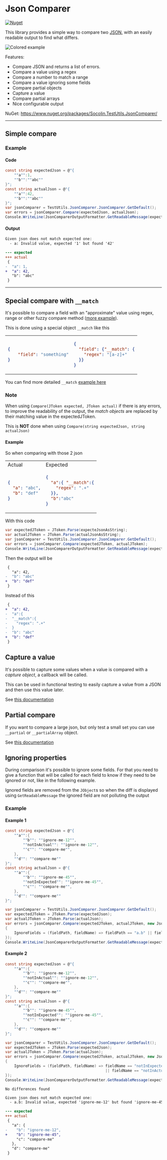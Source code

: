 # Json Comparer

[![Nuget](https://img.shields.io/nuget/v/Socolin.TestUtils.JsonComparer)](https://www.nuget.org/packages/Socolin.TestUtils.JsonComparer)

This library provides a simple way to compare two [JSON](https://www.json.org/), with an easily readable output to find what differs.

![Colored example](doc/images/colored-example.png)

Features:
  - Compare JSON and returns a list of errors.
  - Compare a value using a regex
  - Compare a number to match a range
  - Compare a value ignoring some fields
  - Compare partial objects
  - Capture a value
  - Compare partial arrays
  - Nice configurable output

NuGet: https://www.nuget.org/packages/Socolin.TestUtils.JsonComparer/

-------

## Simple compare

### Example

#### Code

```cs
const string expectedJson = @"{
    ""a"":1,
    ""b"":""abc""
}";
const string actualJson = @"{
    ""a"":42,
    ""b"":""abc""
}";
var jsonComparer = TestUtils.JsonComparer.JsonComparer.GetDefault();
var errors = jsonComparer.Compare(expectedJson, actualJson);
Console.WriteLine(JsonComparerOutputFormatter.GetReadableMessage(expectedJson, actualJson, errors, useColor: true));
```

#### Output

```diff
Given json does not match expected one:
  - a: Invalid value, expected '1' but found '42'

--- expected
+++ actual
 {
-  "a": 1,
+  "a": 42,
   "b": "abc"
 }
```

-------

## Special compare with `__match`

It's possible to compare a field with an "approximate" value using regex, range or other fuzzy compare method ([more example](doc/match.md)).

This is done using a special object `__match` like this

<table>
<tr><td>

```json
{
    "field": "something"
}
```

</td>
<td>

```json
{
  "field": {"__match": {
    "regex": "[a-z]+"
  }}
}
```

</td></tr>
</table>

You can find more detailed `__match` [example here](doc/match.md)

### Note

When using `Compare(JToken expected, JToken actual)` if there is any errors, to improve the readability of the output, the *match objects* are replaced by their matching value in the expectedJToken.

This is **NOT** done when using `Compare(string expectedJson, string actualJson)`

#### Example

So when comparing with those 2 json

<table>
<tr><td>Actual</td><td>Expected</td></tr>
<tr>
<td>

```json
{
  "a": "abc",
  "b": "def"
}
```
</td>
<td>

```json
{
  "a":{ "__match":{
    "regex": ".+"
  }},
  "b":"abc"
}
```

</td>
</tr>
</table>

With this code

```cs
var expectedJToken = JToken.Parse(expecteJsonAsString);
var actualJToken = JToken.Parse(actualJsonAsString);
var jsonComparer = TestUtils.JsonComparer.JsonComparer.GetDefault();
var errors = jsonComparer.Compare(expectedJToken, actualJToken);
Console.WriteLine(JsonComparerOutputFormatter.GetReadableMessage(expectedJToken, actualJToken, errors));
```

Then the output will be 

```diff
 {
   "a": 42,
-  "b": "abc"
+  "b": "def"
 }
```

Instead of this

```diff
 {
+  "a": 42,
-  "a":{
-  "__match":{
-    "regex": ".+"
-  }
-  "b": "abc"
+  "b": "def"
 }
```

## Capture a value

It's possible to capture some values when a value is compared with a *capture object*, a callback will be called.

This can be used in functional testing to easily capture a value from a JSON and then use this value later.

See [this documentation](doc/capture.md)


## Partial compare

If you want to compare a large json, but only test a small set you can use `__partial` or `__partialArray` object.

See [this documentation](doc/partial.md)

## Ignoring properties

During comparison it's possible to ignore some fields. For that you need to give a function that will be called
for each field to know if they need to be ignored or not, like in the following example.

Ignored fields are removed from the `JObject`s so when the diff is displayed using `GetReadableMessage` the ignored
field are not polluting the output

### Example

#### Example 1

```cs
const string expectedJson = @"{
    ""a"":{
        ""b"": ""ignore-me-12"",
        ""notInActual"": ""ignore-me-12"",
        ""c"": ""compare-me"",
    },
    ""d"": ""compare-me""
}";
const string actualJson = @"{
    ""a"":{
        ""b"": ""ignore-me-45"",
        ""notInExpected"": ""ignore-me-45"",
        ""c"": ""compare-me"",
    },
    ""d"": ""compare-me""
}";

var jsonComparer = TestUtils.JsonComparer.JsonComparer.GetDefault();
var expectedJToken = JToken.Parse(expectedJson);
var actualJToken = JToken.Parse(actualJson);
var errors = jsonComparer.Compare(expectedJToken, actualJToken, new JsonComparisonOptions
{
    IgnoreFields = (fieldPath, fieldName) => fieldPath == "a.b" || fieldName == "notInExpected" || fieldName == "a.notInActual"
});
Console.WriteLine(JsonComparerOutputFormatter.GetReadableMessage(expectedJToken, actualJToken, errors));
```

#### Example 2

```cs
const string expectedJson = @"{
    ""a"":{
        ""b"": ""ignore-me-12"",
        ""notInActual"": ""ignore-me-12"",
        ""c"": ""compare-me"",
    },
    ""d"": ""compare-me""
}";
const string actualJson = @"{
    ""a"":{
        ""b"": ""ignore-me-45"",
        ""notInExpected"": ""ignore-me-45"",
        ""c"": ""compare-me"",
    },
    ""d"": ""compare-me""
}";

var jsonComparer = TestUtils.JsonComparer.JsonComparer.GetDefault();
var expectedJToken = JToken.Parse(expectedJson);
var actualJToken = JToken.Parse(actualJson);
var errors = jsonComparer.Compare(expectedJToken, actualJToken, new JsonComparisonOptions
{
    IgnoreFields = (fieldPath, fieldName) => fieldName == "notInExpected"
                                             || fieldName == "notInActual"
});
Console.WriteLine(JsonComparerOutputFormatter.GetReadableMessage(expectedJToken, actualJToken, errors));
```

```
No differences found
```

```diff
Given json does not match expected one:
  - a.b: Invalid value, expected 'ignore-me-12' but found 'ignore-me-45'

--- expected
+++ actual
 {
   "a": {
-    "b": "ignore-me-12",
+    "b": "ignore-me-45",
     "c": "compare-me"
   },
   "d": "compare-me"
 }
```
